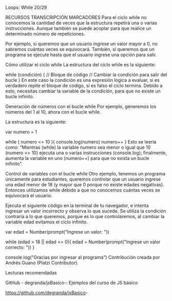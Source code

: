 Loops: While
20/29

RECURSOS
TRANSCRIPCIÓN
MARCADORES
Para el ciclo while no conocemos la cantidad de veces que la estructura repetirá una o varias instrucciones. Aunque también se puede acoplar para que realice un determinado número de repeticiones.

Por ejemplo, si queremos que un usuario ingrese un valor mayor a 0, no sabremos cuántas veces se equivocará. También, si queremos que un programa se ejecute hasta que el usuario ingrese una opción para salir.

Cómo utilizar el ciclo while
La estructura del ciclo while es la siguiente:

while (condición) {
    // Bloque de código
    // Cambiar la condición para salir del bucle
}
En este caso la condición es una expresión lógica a evaluar, si es verdadero repite el bloque de código, si es falso el ciclo termina. Debido a esto, necesitas cambiar la variable de la condición, para que no existe un bucle infinito.

Generación de números con el bucle while
Por ejemplo, generemos los números del 1 al 10, ahora con el bucle while.

La estructura es la siguiente:

var numero = 1

while ( numero <= 10 ){
    console.log(numero)
    numero++
}
Esto se leería como: “Mientras (while) la variable numero sea menor o igual que 10 (numero <= 10) ejecuta una o varias instrucciones (console.log); finalmente, aumenta la variable en uno (numero++) para que no exista un bucle infinito”.

Control de variables con el bucle while
Otro ejemplo, tenemos un programa únicamente para estudiantes, queremos controlar que un usuario ingrese una edad menor de 18 (y mayor que 0 porque no existe edades negativas). Entonces utilizamos while debido a que no conocemos cuántas veces se equivocará el usuario.

Ejecuta el siguiente código en la terminal de tu navegador, e intenta ingresar un valor incorrecto y observa lo que sucede. Se utiliza la condición contraria a lo que queremos, porque es lo que controlaremos, al cambiar la variable edad evitamos el ciclo infinito.

var edad = Number(prompt("Ingrese un valor: "))

while (edad > 18 || edad <= 0){
  edad = Number(prompt("Ingrese un valor correcto: "))
}

console.log("Gracias por ingresar al programa")
Contribución creada por Andrés Guano (Platzi Contributor).

Lecturas recomendadas

GitHub - degranda/jsBasico-: Ejemplos del curso de JS básico

<https://github.com/degranda/jsBasico>-
